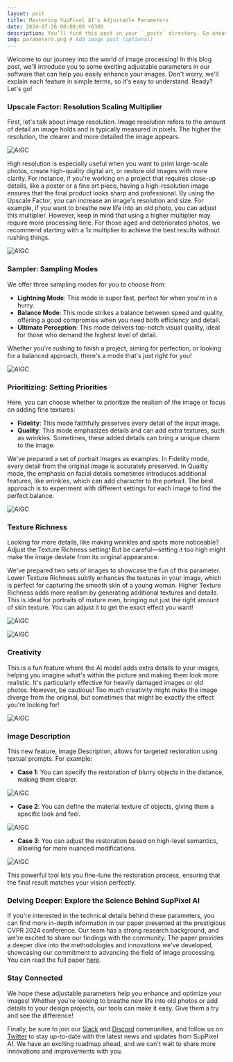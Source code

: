 ```yaml
---
layout: post
title: Mastering SupPixel AI's Adjustable Parameters
date: 2024-07-26 00:00:00 +0300
description: You’ll find this post in your `_posts` directory. Go ahead and edit it and re-build the site to see your changes. # Add post description (optional)
img: parameters.png # Add image post (optional)
---
```


Welcome to our journey into the world of image processing! In this blog post, we'll introduce you to some exciting adjustable parameters in our software that can help you easily enhance your images. Don't worry, we'll explain each feature in simple terms, so it's easy to understand. Ready? Let's go!

### Upscale Factor: Resolution Scaling Multiplier

First, let's talk about image resolution. Image resolution refers to the amount of detail an image holds and is typically measured in pixels. The higher the resolution, the clearer and more detailed the image appears. 

![AIGC](http://blog.suppixel.ai/assets/img/tutorial-2.png)

High resolution is especially useful when you want to print large-scale photos, create high-quality digital art, or restore old images with more clarity. For instance, if you're working on a project that requires close-up details, like a poster or a fine art piece, having a high-resolution image ensures that the final product looks sharp and professional. By using the Upscale Factor, you can increase an image's resolution and size. For example, if you want to breathe new life into an old photo, you can adjust this multiplier. However, keep in mind that using a higher multiplier may require more processing time. For those aged and deteriorated photos, we recommend starting with a 1x multiplier to achieve the best results without rushing things.

![AIGC](http://blog.suppixel.ai/assets/img/tutorial-1.png)

### Sampler: Sampling Modes

We offer three sampling modes for you to choose from:

- __Lightning Mode__: This mode is super fast, perfect for when you're in a hurry.
- __Balance Mode__: This mode strikes a balance between speed and quality, offering a good compromise when you need both efficiency and detail.
- __Ultimate Perception__: This mode delivers top-notch visual quality, ideal for those who demand the highest level of detail.

Whether you're rushing to finish a project, aiming for perfection, or looking for a balanced approach, there's a mode that's just right for you!

![AIGC](http://blog.suppixel.ai/assets/img/tutorial-3.png)

### Prioritizing: Setting Priorities

Here, you can choose whether to prioritize the realism of the image or focus on adding fine textures:

- __Fidelity__: This mode faithfully preserves every detail of the input image.
- __Quality__: This mode emphasizes details and can add extra textures, such as wrinkles. Sometimes, these added details can bring a unique charm to the image.

We've prepared a set of portrait images as examples. In Fidelity mode, every detail from the original image is accurately preserved. In Quality mode, the emphasis on facial details sometimes introduces additional features, like wrinkles, which can add character to the portrait. The best approach is to experiment with different settings for each image to find the perfect balance.

![AIGC](http://blog.suppixel.ai/assets/img/tutorial-4.png)

### Texture Richness
Looking for more details, like making wrinkles and spots more noticeable? Adjust the Texture Richness setting! But be careful—setting it too high might make the image deviate from its original appearance.

We've prepared two sets of images to showcase the fun of this parameter. Lower Texture Richness subtly enhances the textures in your image, which is perfect for capturing the smooth skin of a young woman. Higher Texture Richness adds more realism by generating additional textures and details. This is ideal for portraits of mature men, bringing out just the right amount of skin texture. You can adjust it to get the exact effect you want!

![AIGC](http://blog.suppixel.ai/assets/img/tutorial-5.png)

![AIGC](http://blog.suppixel.ai/assets/img/tutorial-6.png)

### Creativity

This is a fun feature where the AI model adds extra details to your images, helping you imagine what's within the picture and making them look more realistic. It's particularly effective for heavily damaged images or old photos. However, be cautious! Too much creativity might make the image diverge from the original, but sometimes that might be exactly the effect you're looking for!

![AIGC](http://blog.suppixel.ai/assets/img/tutorial-7.png)

### Image Description
This new feature, Image Description, allows for targeted restoration using textual prompts. For example:

- __Case 1__: You can specify the restoration of blurry objects in the distance, making them clearer.

![AIGC](http://blog.suppixel.ai/assets/img/tutorial-8.png)

- __Case 2__: You can define the material texture of objects, giving them a specific look and feel.

![AIGC](http://blog.suppixel.ai/assets/img/tutorial-9.png)

- __Case 3__: You can adjust the restoration based on high-level semantics, allowing for more nuanced modifications.

![AIGC](http://blog.suppixel.ai/assets/img/tutorial-10.png)

This powerful tool lets you fine-tune the restoration process, ensuring that the final result matches your vision perfectly.

### Delving Deeper: Explore the Science Behind SupPixel AI

If you're interested in the technical details behind these parameters, you can find more in-depth information in our paper presented at the prestigious CVPR 2024 conference. Our team has a strong research background, and we're excited to share our findings with the community. The paper provides a deeper dive into the methodologies and innovations we've developed, showcasing our commitment to advancing the field of image processing. You can read the full paper [here](https://arxiv.org/pdf/2401.13627).

### Stay Connected

We hope these adjustable parameters help you enhance and optimize your images! Whether you're looking to breathe new life into old photos or add details to your design projects, our tools can make it easy. Give them a try and see the difference!

Finally, be sure to join our [Slack](https://join.slack.com/t/suppixelaicommunity/shared_invite/zt-2my92nxvm-SflsWFsJXAz5STbOG1qBTQ) and [Discord](https://discord.gg/P7qZmx4pZ2) communities, and follow us on [Twitter](https://x.com/SupPixelAI) to stay up-to-date with the latest news and updates from SupPixel AI. We have an exciting roadmap ahead, and we can't wait to share more innovations and improvements with you.


